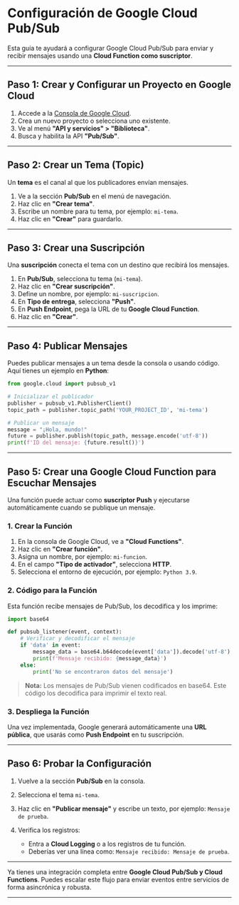 # Configuración de Google Cloud Pub/Sub

Esta guía te ayudará a configurar Google Cloud Pub/Sub para enviar y recibir mensajes usando una **Cloud Function como suscriptor**.

---

## Paso 1: Crear y Configurar un Proyecto en Google Cloud

1. Accede a la [Consola de Google Cloud](https://console.cloud.google.com/).
2. Crea un nuevo proyecto o selecciona uno existente.
3. Ve al menú **"API y servicios" > "Biblioteca"**.
4. Busca y habilita la API **"Pub/Sub"**.

---

## Paso 2: Crear un Tema (Topic)

Un **tema** es el canal al que los publicadores envían mensajes.

1. Ve a la sección **Pub/Sub** en el menú de navegación.
2. Haz clic en **"Crear tema"**.
3. Escribe un nombre para tu tema, por ejemplo: `mi-tema`.
4. Haz clic en **"Crear"** para guardarlo.

---

## Paso 3: Crear una Suscripción

Una **suscripción** conecta el tema con un destino que recibirá los mensajes.

1. En **Pub/Sub**, selecciona tu tema (`mi-tema`).
2. Haz clic en **"Crear suscripción"**.
3. Define un nombre, por ejemplo: `mi-suscripcion`.
4. En **Tipo de entrega**, selecciona **"Push"**.
5. En **Push Endpoint**, pega la URL de tu **Google Cloud Function**.
6. Haz clic en **"Crear"**.

---

## Paso 4: Publicar Mensajes

Puedes publicar mensajes a un tema desde la consola o usando código.
Aquí tienes un ejemplo en **Python**:

```python
from google.cloud import pubsub_v1

# Inicializar el publicador
publisher = pubsub_v1.PublisherClient()
topic_path = publisher.topic_path('YOUR_PROJECT_ID', 'mi-tema')

# Publicar un mensaje
message = "¡Hola, mundo!"
future = publisher.publish(topic_path, message.encode('utf-8'))
print(f'ID del mensaje: {future.result()}')
```

---

## Paso 5: Crear una Google Cloud Function para Escuchar Mensajes

Una función puede actuar como **suscriptor Push** y ejecutarse automáticamente cuando se publique un mensaje.

### 1. Crear la Función

1. En la consola de Google Cloud, ve a **"Cloud Functions"**.
2. Haz clic en **"Crear función"**.
3. Asigna un nombre, por ejemplo: `mi-funcion`.
4. En el campo **"Tipo de activador"**, selecciona **HTTP**.
5. Selecciona el entorno de ejecución, por ejemplo: `Python 3.9`.

### 2. Código para la Función

Esta función recibe mensajes de Pub/Sub, los decodifica y los imprime:

```python
import base64

def pubsub_listener(event, context):
    # Verificar y decodificar el mensaje
    if 'data' in event:
        message_data = base64.b64decode(event['data']).decode('utf-8')
        print(f'Mensaje recibido: {message_data}')
    else:
        print('No se encontraron datos del mensaje')
```

> **Nota:** Los mensajes de Pub/Sub vienen codificados en base64. Este código los decodifica para imprimir el texto real.

### 3. Despliega la Función

Una vez implementada, Google generará automáticamente una **URL pública**, que usarás como **Push Endpoint** en tu suscripción.

---

## Paso 6: Probar la Configuración

1. Vuelve a la sección **Pub/Sub** en la consola.
2. Selecciona el tema `mi-tema`.
3. Haz clic en **"Publicar mensaje"** y escribe un texto, por ejemplo: `Mensaje de prueba`.
4. Verifica los registros:

   * Entra a **Cloud Logging** o a los registros de tu función.
   * Deberías ver una línea como: `Mensaje recibido: Mensaje de prueba`.

---

Ya tienes una integración completa entre **Google Cloud Pub/Sub y Cloud Functions**. Puedes escalar este flujo para enviar eventos entre servicios de forma asincrónica y robusta.

---
